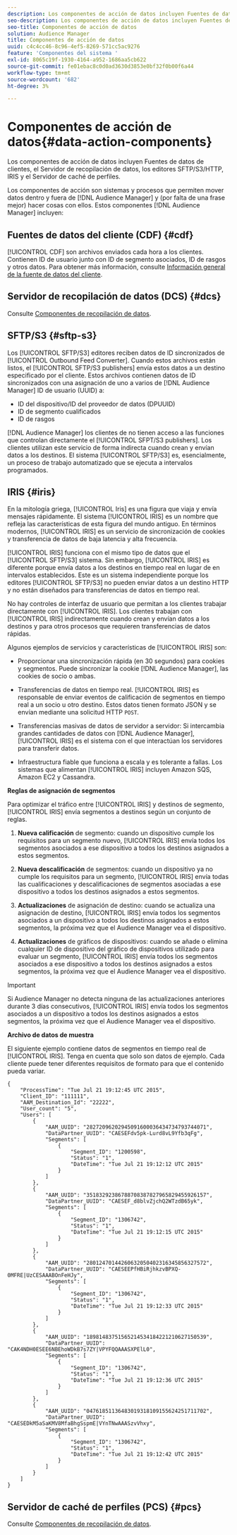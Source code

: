 ```yaml
---
description: Los componentes de acción de datos incluyen Fuentes de datos de clientes, el Servidor de recopilación de datos, los editores SFTP/S3/HTTP, IRIS y el Servidor de caché de perfiles.
seo-description: Los componentes de acción de datos incluyen Fuentes de datos de clientes, el Servidor de recopilación de datos, los editores SFTP/S3/HTTP, IRIS y el Servidor de caché de perfiles.
seo-title: Componentes de acción de datos
solution: Audience Manager
title: Componentes de acción de datos
uuid: c4c4cc46-8c96-4ef5-8269-571cc5ac9276
feature: 'Componentes del sistema '
exl-id: 8065c19f-1930-4164-a952-1686aa5cb622
source-git-commit: fe01ebac8c0d0ad3630d3853e0bf32f0b00f6a44
workflow-type: tm+mt
source-wordcount: '682'
ht-degree: 3%

---
```


# Componentes de acción de datos{#data-action-components}

Los componentes de acción de datos incluyen Fuentes de datos de clientes, el Servidor de recopilación de datos, los editores SFTP/S3/HTTP, IRIS y el Servidor de caché de perfiles.

<!-- 

c_compact.xml

 -->

Los componentes de acción son sistemas y procesos que permiten mover datos dentro y fuera de [!DNL Audience Manager] y (por falta de una frase mejor) hacer cosas con ellos. Estos componentes [!DNL Audience Manager] incluyen:

## Fuentes de datos del cliente (CDF) {#cdf}

[!UICONTROL CDF] son archivos enviados cada hora a los clientes. Contienen ID de usuario junto con ID de segmento asociados, ID de rasgos y otros datos. Para obtener más información, consulte [Información general de la fuente de datos del cliente](../../features/cdf-files.md).

## Servidor de recopilación de datos (DCS) {#dcs}

Consulte [Componentes de recopilación de datos](../../reference/system-components/components-data-collection.md).

## SFTP/S3 {#sftp-s3}

Los [!UICONTROL SFTP/S3] editores reciben datos de ID sincronizados de [!UICONTROL Outbound Feed Converter]. Cuando estos archivos están listos, el [!UICONTROL SFTP/S3 publishers] envía estos datos a un destino especificado por el cliente. Estos archivos contienen datos de ID sincronizados con una asignación de uno a varios de [!DNL Audience Manager] ID de usuario (UUID) a:

* ID del dispositivo/ID del proveedor de datos (DPUUID)
* ID de segmento cualificados
* ID de rasgos

[!DNL Audience Manager] los clientes de no tienen acceso a las funciones que controlan directamente el  [!UICONTROL SFPT/S3 publishers]. Los clientes utilizan este servicio de forma indirecta cuando crean y envían datos a los destinos. El sistema [!UICONTROL SFTP/S3] es, esencialmente, un proceso de trabajo automatizado que se ejecuta a intervalos programados.

## IRIS {#iris}

En la mitología griega, [!UICONTROL Iris] es una figura que viaja y envía mensajes rápidamente. El sistema [!UICONTROL IRIS] es un nombre que refleja las características de esta figura del mundo antiguo. En términos modernos, [!UICONTROL IRIS] es un servicio de sincronización de cookies y transferencia de datos de baja latencia y alta frecuencia.

[!UICONTROL IRIS] funciona con el mismo tipo de datos que el  [!UICONTROL SFTP/S3] sistema. Sin embargo, [!UICONTROL IRIS] es diferente porque envía datos a los destinos en tiempo real en lugar de en intervalos establecidos. Este es un sistema independiente porque los editores [!UICONTROL SFTP/S3] no pueden enviar datos a un destino HTTP y no están diseñados para transferencias de datos en tiempo real.

No hay controles de interfaz de usuario que permitan a los clientes trabajar directamente con [!UICONTROL IRIS]. Los clientes trabajan con [!UICONTROL IRIS] indirectamente cuando crean y envían datos a los destinos y para otros procesos que requieren transferencias de datos rápidas.

Algunos ejemplos de servicios y características de [!UICONTROL IRIS] son:

* Proporcionar una sincronización rápida (en 30 segundos) para cookies y segmentos. Puede sincronizar la cookie [!DNL Audience Manager], las cookies de socio o ambas.
* Transferencias de datos en tiempo real. [!UICONTROL IRIS] es responsable de enviar eventos de calificación de segmentos en tiempo real a un socio u otro destino. Estos datos tienen formato JSON y se envían mediante una solicitud HTTP `POST`.

* Transferencias masivas de datos de servidor a servidor: Si intercambia grandes cantidades de datos con [!DNL Audience Manager], [!UICONTROL IRIS] es el sistema con el que interactúan los servidores para transferir datos.

* Infraestructura fiable que funciona a escala y es tolerante a fallas. Los sistemas que alimentan [!UICONTROL IRIS] incluyen Amazon SQS, Amazon EC2 y Cassandra.

**Reglas de asignación de segmentos**

Para optimizar el tráfico entre [!UICONTROL IRIS] y destinos de segmento, [!UICONTROL IRIS] envía segmentos a destinos según un conjunto de reglas.

1. **Nueva calificación** de segmento: cuando un dispositivo cumple los requisitos para un segmento nuevo,  [!UICONTROL IRIS] envía todos los segmentos asociados a ese dispositivo a todos los destinos asignados a estos segmentos.

1. **Nueva descalificación** de segmentos: cuando un dispositivo ya no cumple los requisitos para un segmento,  [!UICONTROL IRIS] envía todas las cualificaciones y descalificaciones de segmentos asociadas a ese dispositivo a todos los destinos asignados a estos segmentos.

1. **Actualizaciones** de asignación de destino: cuando se actualiza una asignación de destino,  [!UICONTROL IRIS] envía todos los segmentos asociados a un dispositivo a todos los destinos asignados a estos segmentos, la próxima vez que el Audience Manager vea el dispositivo.

1. **Actualizaciones** de gráficos de dispositivos: cuando se añade o elimina cualquier ID de dispositivo del gráfico de dispositivos utilizado para evaluar un segmento,  [!UICONTROL IRIS] envía todos los segmentos asociados a ese dispositivo a todos los destinos asignados a estos segmentos, la próxima vez que el Audience Manager vea el dispositivo.

>[!IMPORTANT]
>
>Si Audience Manager no detecta ninguna de las actualizaciones anteriores durante 3 días consecutivos, [!UICONTROL IRIS] envía todos los segmentos asociados a un dispositivo a todos los destinos asignados a estos segmentos, la próxima vez que el Audience Manager vea el dispositivo.

**Archivo de datos de muestra**

El siguiente ejemplo contiene datos de segmentos en tiempo real de [!UICONTROL IRIS]. Tenga en cuenta que solo son datos de ejemplo. Cada cliente puede tener diferentes requisitos de formato para que el contenido pueda variar.

```
{
    "ProcessTime": "Tue Jul 21 19:12:45 UTC 2015",
    "Client_ID": "111111",
    "AAM_Destination_Id": "22222",
    "User_count": "5",
    "Users": [
        {
            "AAM_UUID": "28272096202945091600036434734793744071",
            "DataPartner_UUID": "CAESEFdv5pk-Lurd8vL9Yfb3qFg",
            "Segments": [
                {
                    "Segment_ID": "1200598",
                    "Status": "1",
                    "DateTime": "Tue Jul 21 19:12:12 UTC 2015"
                }
            ]
        },
        {
            "AAM_UUID": "35183292386788708387827965829455926157",
            "DataPartner_UUID": "CAESEF_d8blvZjchQ2WTzdB65yk",
            "Segments": [
                {
                    "Segment_ID": "1306742",
                    "Status": "1",
                    "DateTime": "Tue Jul 21 19:12:15 UTC 2015"
                }
            ]
        },
        {
            "AAM_UUID": "28012470144260632050402316345856327572",
            "DataPartner_UUID": "CAESEEPfHBiRjhkzvBPXQ-0MFRE|UzCESAAABOnFeHJy",
            "Segments": [
                {
                    "Segment_ID": "1306742",
                    "Status": "1",
                    "DateTime": "Tue Jul 21 19:12:33 UTC 2015"
                }
            ]
        },
        {
            "AAM_UUID": "18981483751565214534184221210627150539",
            "DataPartner_UUID": "CAK4NDH0ESEE6NBEhoWDkB7s7ZY|VPYFQQAAASXPElL0",
            "Segments": [
                {
                    "Segment_ID": "1306742",
                    "Status": "1",
                    "DateTime": "Tue Jul 21 19:12:36 UTC 2015"
                }
            ]
        },
        {
            "AAM_UUID": "04761851136483019318109155624251711702",
            "DataPartner_UUID": "CAESEDkM5aSaKMV8MfaBhgSspmE|VYnTNwAAASzvVhxy",
            "Segments": [
                {
                    "Segment_ID": "1306742",
                    "Status": "1",
                    "DateTime": "Tue Jul 21 19:12:42 UTC 2015"
                }
            ]
        }
    ]
}
```

## Servidor de caché de perfiles (PCS) {#pcs}

Consulte [Componentes de recopilación de datos](../../reference/system-components/components-data-collection.md).
